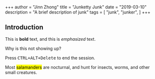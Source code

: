 +++
author = "Jinn Zhong"
title = "Junketty Junk"
date = "2019-03-10"
description = "A brief description of junk"
tags = [
    "junk",
    "junker",
]
+++
## Introduction

This is **bold** text, and this is *emphasized* text.

Why is this not showing up?


Press <kbd><kbd>CTRL</kbd>+<kbd>ALT</kbd>+<kbd>Delete</kbd></kbd> to end the session.

Most <mark>salamanders</mark> are nocturnal, and hunt for insects, worms, and other small creatures.
